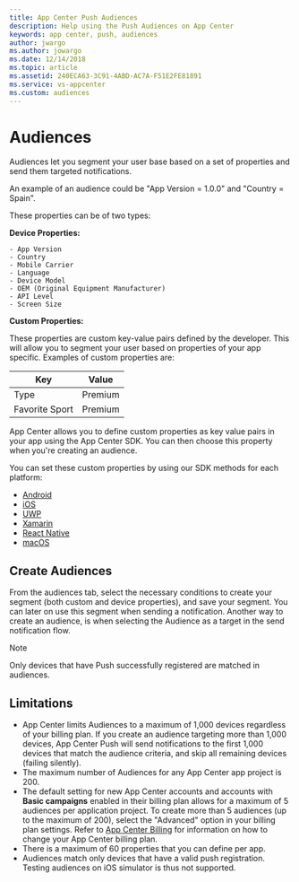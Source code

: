 ```yaml
---
title: App Center Push Audiences
description: Help using the Push Audiences on App Center
keywords: app center, push, audiences
author: jwargo
ms.author: jowargo
ms.date: 12/14/2018
ms.topic: article
ms.assetid: 240ECA63-3C91-4ABD-AC7A-F51E2FE81891
ms.service: vs-appcenter
ms.custom: audiences
---
```


# Audiences

Audiences let you segment your user base based on a set of properties and send them targeted notifications.

An example of an audience could be "App Version = 1.0.0" and "Country = Spain".

These properties can be of two types:

**Device Properties:**

    - App Version
    - Country
    - Mobile Carrier
    - Language
    - Device Model
    - OEM (Original Equipment Manufacturer)
    - API Level
    - Screen Size

**Custom Properties:**

These properties are custom key-value pairs defined by the developer. This will allow you to segment your user based on properties of your app specific.
Examples of custom properties are:

| Key            | Value   |
| -------------- | ------- |
| Type           | Premium |
| Favorite Sport | Premium |

App Center allows you to define custom properties as key value pairs in your app using the App Center SDK. You can then choose this property when you're creating an audience.

You can set these custom properties by using our SDK methods for each platform:

- [Android](~/sdk/other-apis/android.md#use-custom-properties)
- [iOS](~/sdk/other-apis/ios.md#use-custom-properties)
- [UWP](~/sdk/other-apis/uwp.md#use-custom-properties)
- [Xamarin](~/sdk/other-apis/xamarin.md#use-custom-properties)
- [React Native](~/sdk/other-apis/react-native.md#use-custom-properties)
- [macOS](~/sdk/other-apis/macos.md#use-custom-properties)

## Create Audiences

From the audiences tab, select the necessary conditions to create your segment (both custom and device properties), and save your segment. You can later on use this segment when sending a notification.
Another way to create an audience, is when selecting the Audience as a target in the send notification flow.

> [!NOTE]
> Only devices that have Push successfully registered are matched in audiences.

## Limitations

- App Center limits Audiences to a maximum of 1,000 devices regardless of your billing plan. If you create an audience targeting more than 1,000 devices, App Center Push will send notifications to the first 1,000 devices that match the audience criteria, and skip all remaining devices (failing silently).
- The maximum number of Audiences for any App Center app project is 200.
- The default setting for new App Center accounts and accounts with **Basic campaigns** enabled in their billing plan allows for a maximum of 5 audiences per application project. To create more than 5 audiences (up to the maximum of 200), select the "Advanced" option in your billing plan settings. Refer to [App Center Billing](~/general/billing.md) for information on how to change your App Center billing plan.
- There is a maximum of 60 properties that you can define per app.
- Audiences match only devices that have a valid push registration. Testing audiences on iOS simulator is thus not supported.
